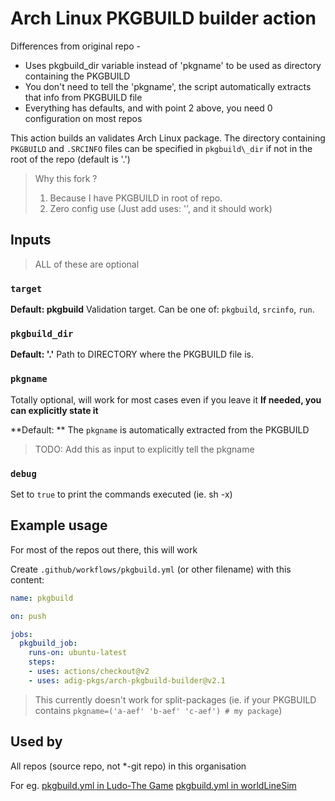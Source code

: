 # Arch Linux PKGBUILD builder action

Differences from original repo -
* Uses pkgbuild\_dir variable instead of 'pkgname' to be used as directory containing the PKGBUILD
* You don't need to tell the 'pkgname', the script automatically extracts that info from PKGBUILD file
* Everything has defaults, and with point 2 above, you need 0 configuration on most repos

This action builds an validates Arch Linux package.
The directory containing `PKGBUILD` and `.SRCINFO` files can be specified in `pkgbuild\_dir` if not in the root of the repo (default is '.')

> Why this fork ?
> 1. Because I have PKGBUILD in root of repo.
> 2. Zero config use (Just add uses: '', and it should work)

## Inputs

> ALL of these are optional

### `target`

**Default: pkgbuild** Validation target. Can be one of: `pkgbuild`, `srcinfo`, `run`.

### `pkgbuild_dir`

**Default: '.'** Path to DIRECTORY where the PKGBUILD file is.

### `pkgname`

Totally optional, will work for most cases even if you leave it
**If needed, you can explicitly state it**

**Default: ** The `pkgname` is automatically extracted from the PKGBUILD

> TODO: Add this as input to explicitly tell the pkgname

### `debug`

Set to `true` to print the commands executed (ie. sh -x)

## Example usage

For most of the repos out there, this will work

Create `.github/workflows/pkgbuild.yml` (or other filename) with this content:

```yml
name: pkgbuild

on: push

jobs:
  pkgbuild_job:
    runs-on: ubuntu-latest
    steps:
    - uses: actions/checkout@v2
    - uses: adig-pkgs/arch-pkgbuild-builder@v2.1
```

> This currently doesn't work for split-packages (ie. if your PKGBUILD contains `pkgname=('a-aef' 'b-aef' 'c-aef') # my package`)

## Used by

All repos (source repo, not \*-git repo) in this organisation

For eg. 
[pkgbuild.yml in Ludo-The Game](https://github.com/adi-g15/Ludo-The_Game/blob/master/.github/workflows/pkgbuild.yml)
[pkgbuild.yml in worldLineSim](https://github.com/adi-g15/worldLineSim/blob/main/.github/workflows/pkgbuild.yml)


